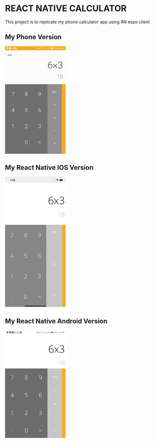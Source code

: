 # REACT NATIVE CALCULATOR

This project is to replicate my phone calculator app using RN expo client

## My Phone Version

<img src="assets/images/phone-version.jpeg" alt="My Phone Version" width="200" />

## My React Native IOS Version

<img src="assets/images/rn-ios.png" alt="My React Native IOS Version" width="200" />

## My React Native Android Version

<img src="assets/images/rn-android.jpeg" alt="My React Native Android Version" width="200" />
